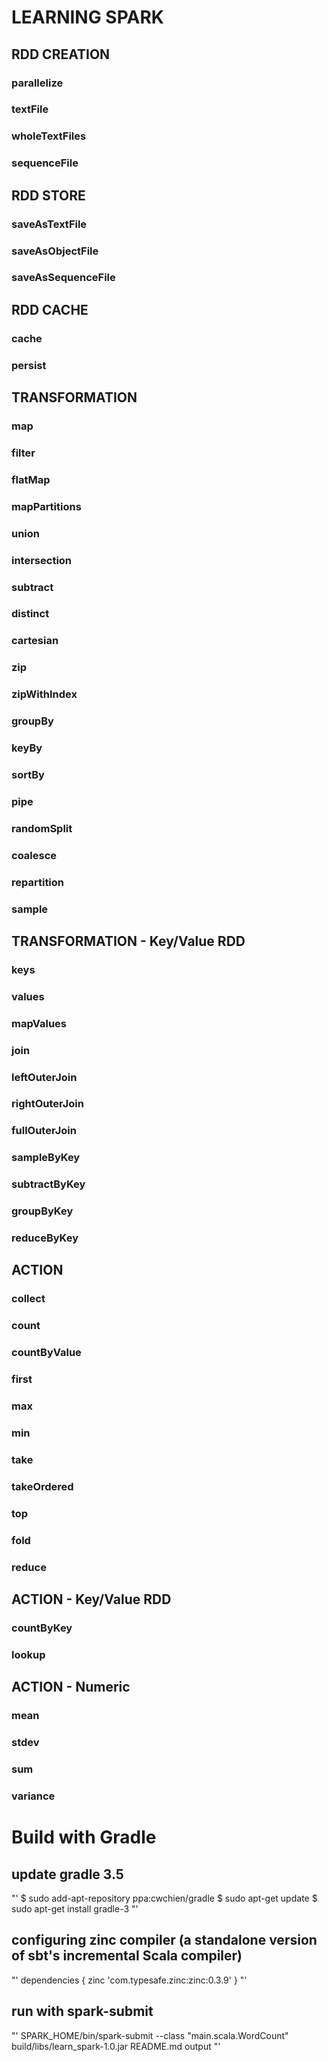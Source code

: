 # LEARNING SPARK
## RDD CREATION
### parallelize
### textFile
### wholeTextFiles
### sequenceFile
## RDD STORE
### saveAsTextFile
### saveAsObjectFile
### saveAsSequenceFile
## RDD CACHE
### cache
### persist
## TRANSFORMATION
### map
### filter
### flatMap
### mapPartitions
### union
### intersection
### subtract
### distinct
### cartesian
### zip
### zipWithIndex
### groupBy
### keyBy
### sortBy
### pipe
### randomSplit
### coalesce
### repartition
### sample
## TRANSFORMATION - Key/Value RDD
### keys
### values
### mapValues
### join
### leftOuterJoin
### rightOuterJoin
### fullOuterJoin
### sampleByKey
### subtractByKey
### groupByKey
### reduceByKey
## ACTION 
### collect
### count
### countByValue
### first
### max
### min
### take
### takeOrdered
### top
### fold
### reduce
## ACTION - Key/Value RDD
### countByKey
### lookup
## ACTION - Numeric
### mean
### stdev
### sum
### variance

# Build with Gradle
## update gradle 3.5
"'
$ sudo add-apt-repository ppa:cwchien/gradle
$ sudo apt-get update
$ sudo apt-get install gradle-3
"'
## configuring zinc compiler (a standalone version of sbt's incremental Scala compiler)
"'
dependencies {
    zinc 'com.typesafe.zinc:zinc:0.3.9'
}
"'
## run with spark-submit
"'
SPARK_HOME/bin/spark-submit --class "main.scala.WordCount" build/libs/learn_spark-1.0.jar README.md output
"'

